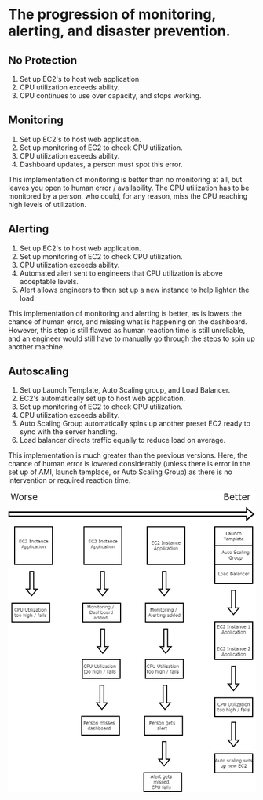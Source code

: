 # The progression of monitoring, alerting, and disaster prevention.

## No Protection

1. Set up EC2's to host web application
2. CPU utilization exceeds ability.
3. CPU continues to use over capacity, and stops working.

## Monitoring

1. Set up EC2's to host web application.
2. Set up monitoring of EC2 to check CPU utilization.
3. CPU utilization exceeds ability.
4. Dashboard updates, a person must spot this error.

This implementation of monitoring is better than no monitoring at all, but leaves you open to human error / availability. The CPU utilization has to be monitored by a person, who could, for any reason, miss the CPU reaching high levels of utilization.

## Alerting

1. Set up EC2's to host web application.
2. Set up monitoring of EC2 to check CPU utilization.
3. CPU utilization exceeds ability.
4. Automated alert sent to engineers that CPU utilization is above acceptable levels.
5. Alert allows engineers to then set up a new instance to help lighten the load.

This implementation of monitoring and alerting is better, as is lowers the chance of human error, and missing what is happening on the dashboard. However, this step is still flawed as human reaction time is still unreliable, and an engineer would still have to manually go through the steps to spin up another machine.

## Autoscaling

1. Set up Launch Template, Auto Scaling group, and Load Balancer.
2. EC2's automatically set up to host web application.
3. Set up monitoring of EC2 to check CPU utilization.
4. CPU utilization exceeds ability.
5. Auto Scaling Group automatically spins up another preset EC2 ready to sync with the server handling.
6. Load balancer directs traffic equally to reduce load on average.

This implementation is much greater than the previous versions. Here, the chance of human error is lowered considerably (unless there is error in the set up of AMI, launch templace, or Auto Scaling Group) as there is no intervention or required reaction time.

![img.png](images/others/image-1.png)